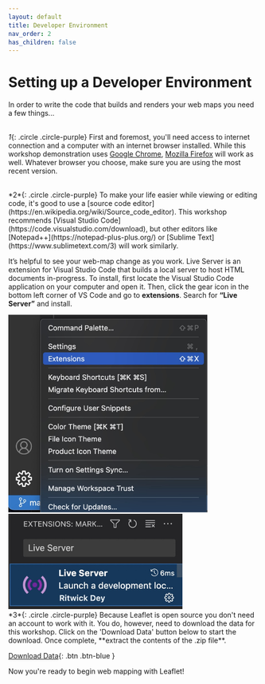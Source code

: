 ```yaml
---
layout: default
title: Developer Environment
nav_order: 2
has_children: false
---
```


# Setting up a Developer Environment
In order to write the code that builds and renders your web maps you need a few things...
<br><br>


*1*{: .circle .circle-purple} First and foremost, you'll need access to internet connection and a computer with an internet browser installed. While this workshop demonstration uses [Google Chrome](https://www.google.com/chrome/), [Mozilla Firefox](https://www.mozilla.org) will work as well. Whatever browser you choose, make sure you are using the most recent version.

<br>
*2*{: .circle .circle-purple} To make your life easier while viewing or editing code, it's good to use a [source code editor](https://en.wikipedia.org/wiki/Source_code_editor). This workshop recommends [Visual Studio Code](https://code.visualstudio.com/download), but other editors like [Notepad++](https://notepad-plus-plus.org/) or [Sublime Text](https://www.sublimetext.com/3) will work similarly.

It’s helpful to see your web-map change as you work. Live Server is an extension for Visual Studio Code that builds a local server to host HTML documents in-progress. To install, first locate the Visual Studio Code application on your computer and open it. Then, click the gear icon in the bottom left corner of VS Code and go to **extensions**. Search for **“Live Server”** and install.

<img src="./vs-extensions_20220117.jpg" alt="vs-extensions" width="400"/>
<br>
<img src="./live-server_20220117.jpg" alt="live-server" width="350"/>

    
<br>   
*3*{: .circle .circle-purple} Because Leaflet is open source you don't need an account to work with it. You do, however, need to download the data for this workshop. Click on the 'Download Data' button below to start the download. Once complete, **extract the contents of the .zip file**.

[Download Data](./intro-leaflet-data.zip){: .btn .btn-blue }

Now you're ready to begin web mapping with Leaflet!